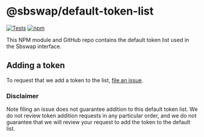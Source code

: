# @sbswap/default-token-list

[![Tests](https://github.com/Sbswap/token-lists/workflows/Tests/badge.svg)](https://github.com/Sbswap/default-token-list/actions?query=workflow%3ATests)
[![npm](https://img.shields.io/npm/v/@sbswap/default-token-list)](https://unpkg.com/@sbswap/default-token-list@latest/)

This NPM module and GitHub repo contains the default token list used in the Sbswap interface.

## Adding a token

To request that we add a token to the list, 
[file an issue](https://github.com/Sbswap/default-token-list/issues/new?assignees=&labels=token+request&template=token-request.md&title=Add+%7BTOKEN_SYMBOL%7D%3A+%7BTOKEN_NAME%7D).

### Disclaimer

Note filing an issue does not guarantee addition to this default token list.
We do not review token addition requests in any particular order, and we do not
guarantee that we will review your request to add the token to the default list.

